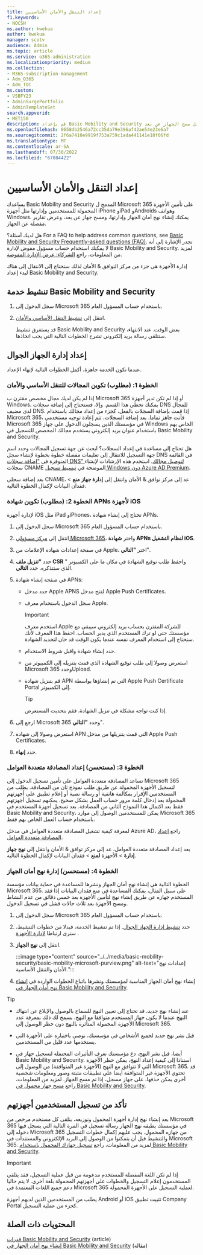 ```yaml
---
title: إعداد التنقل والأمان الأساسيين
f1.keywords:
- NOCSH
ms.author: kwekua
author: kwekua
manager: scotv
audience: Admin
ms.topic: article
ms.service: o365-administration
ms.localizationpriority: medium
ms.collection:
- M365-subscription-management
- Adm_O365
- Adm_TOC
ms.custom:
- VSBFY23
- AdminSurgePortfolio
- AdminTemplateSet
search.appverid:
- MET150
description: قم بإعداد Basic Mobility and Security لتأمين الأجهزة المحمولة للمستخدمين وإدارتها من خلال تنفيذ إجراءات مثل مسح الجهاز عن بعد.
ms.openlocfilehash: 0658db2546a72cc35da79e396af42ae54e23e6a7
ms.sourcegitcommit: 2f6a7410e9919f753a759c1ada441141e18f06fd
ms.translationtype: MT
ms.contentlocale: ar-SA
ms.lasthandoff: 07/30/2022
ms.locfileid: "67084422"
---
```

# <a name="set-up-basic-mobility-and-security"></a>إعداد التنقل والأمان الأساسيين

يساعدك Basic Mobility and Security المدمج ل Microsoft 365 على تأمين الأجهزة المحمولة للمستخدمين وإدارتها مثل أجهزة iPhone وiPad وAndroids وهواتف Windows. يمكنك إنشاء نهج أمان الجهاز وإدارتها، ومسح جهاز عن بعد، وعرض تقارير مفصلة عن الجهاز.

هل لديك أسئلة؟ For a FAQ to help address common questions, see [Basic Mobility and Security Frequently-asked questions (FAQ)](frequently-asked-questions.yml). تجدر الإشارة إلى أنه لا يمكنك استخدام حساب مسؤول مفوض لإدارة Basic Mobility and Security. لمزيد من المعلومات، راجع [الشركاء: عرض الإدارة المفوضة](https://support.microsoft.com/office/partners-offer-delegated-administration-26530dc0-ebba-415b-86b1-b55bc06b073e). 

إدارة الأجهزة هي جزء من مركز التوافق & الأمان لذلك ستحتاج إلى الانتقال إلى هناك لبدء إعداد Basic Mobility and Security.

## <a name="activate-the-basic-mobility-and-security-service"></a>تنشيط خدمة Basic Mobility and Security

1. سجل الدخول إلى Microsoft 365 باستخدام حساب المسؤول العام.

2. انتقل إلى [تنشيط التنقل الأساسي والأمان](https://admin.microsoft.com/EAdmin/Device/IntuneInventory.aspx).

   قد يستغرق تنشيط Basic Mobility and Security بعض الوقت. عند الانتهاء، ستتلقى رسالة بريد إلكتروني تشرح الخطوات التالية التي يجب اتخاذها.

## <a name="set-up-mobile-device-management"></a>إعداد إدارة الجهاز الجوال

عندما تكون الخدمة جاهزة، أكمل الخطوات التالية لإنهاء الإعداد.

### <a name="step-1-required-configure-domains-for-basic-mobility-and-security"></a>الخطوة 1: (مطلوب) تكوين المجالات للتنقل الأساسي والأمان

إذا لم يكن لديك مجال مخصص مقترن ب Microsoft 365 أو إذا لم تكن تدير أجهزة Windows، يمكنك تخطي هذا القسم. وإلا، فستحتاج إلى إضافة سجلات DNS للمجال لدى مضيف DNS. إذا قمت بإضافة السجلات بالفعل، كجزء من إعداد مجالك باستخدام Microsoft 365، فأنت جاهز تماما. بعد إضافة السجلات، تتم إعادة توجيه مستخدمي Microsoft 365 في مؤسستك الذين يسجلون الدخول على جهاز Windows الخاص بهم باستخدام عنوان بريد إلكتروني يستخدم مجالك المخصص للتسجيل في Basic Mobility and Security.

هل تحتاج إلى مساعدة في إعداد السجلات؟ ابحث عن جهة تسجيل المجالات وحدد اسم جهة التسجيل للانتقال إلى تعليمات مفصلة خطوة بخطوة لإنشاء سجل DNS في القائمة المتوفرة في ["إضافة سجلات DNS" لتوصيل مجالك](/office365/admin/get-help-with-domains/create-dns-records-at-any-dns-hosting-provider). استخدم هذه الإرشادات لإنشاء سجلات CNAME الموضحة في [تبسيط تسجيل Windows دون Azure AD Premium](/mem/intune/enrollment/windows-enroll#simplify-windows-enrollment-without-azure-ad-premium).

بعد إضافة سجلي CNAME، عد إلى مركز توافق & الأمان وانتقل إلى **إدارة جهاز** **منع** >  فقدان البيانات لإكمال الخطوة التالية.

### <a name="step-2-required-configure-an-apns-certificate-for-ios-devices"></a>الخطوة 2: (مطلوب) تكوين شهادة APNs لأجهزة iOS

لإدارة أجهزة iOS مثل iPad وiPhones، تحتاج إلى إنشاء شهادة APNs.

1. سجل الدخول إلى Microsoft 365 باستخدام حساب المسؤول العام.

2. انتقل إلى [مركز مسؤولي Microsoft 365](https://portal.office.com/adminportal/home?#/MifoDevices)، واختر **شهادة APNs لنظام التشغيل iOS**.

4. في صفحة إعدادات شهادة الإعلامات من Apple، اختر **"التالي**".

5. حدد **"تنزيل ملف CSR** " واحفظ طلب توقيع الشهادة في مكان ما على الكمبيوتر الذي ستتذكره. حدد **التالي**.

6. في صفحة إنشاء شهادة APNs:

   - حدد مدخل Apple APNS لفتح مدخل Apple Push Certificates.
   - سجل الدخول باستخدام معرف Apple.

     > [!IMPORTANT]
     > استخدم معرف Apple للشركة المقترن بحساب بريد إلكتروني سيبقى مع مؤسستك حتى لو ترك المستخدم الذي يدير الحساب. احفظ هذا المعرف لأنك ستحتاج إلى استخدام المعرف نفسه عندما يكون الوقت قد حان لتجديد الشهادة.

   - حدد إنشاء شهادة واقبل شروط الاستخدام.
   - استعرض وصولا إلى طلب توقيع الشهادة الذي قمت بتنزيله إلى الكمبيوتر من Microsoft 365 وحددUpload.
   - قم بتنزيل شهادة APN التي تم إنشاؤها بواسطة Apple Push Certificate Portal إلى الكمبيوتر.

     > [!TIP]
     > إذا كنت تواجه مشكلة في تنزيل الشهادة، فقم بتحديث المستعرض.

7. ارجع إلى Microsoft 365 وحدد **"التالي**".

8. استعرض وصولا إلى شهادة APN التي قمت بتنزيلها من مدخل Apple Push Certificates.

9. حدد **إنهاء**.

### <a name="step-3-recommended-set-up-multi-factor-authentication"></a>الخطوة 3: (مستحسن) إعداد المصادقة متعددة العوامل

تساعد المصادقة متعددة العوامل على تأمين تسجيل الدخول إلى Microsoft 365 لتسجيل الأجهزة المحمولة عن طريق طلب نموذج ثان من المصادقة. يطلب من المستخدمين الإقرار بمكالمة هاتفية أو رسالة نصية أو إعلام تطبيق على أجهزتهم المحمولة بعد إدخال كلمة مرور حساب العمل بشكل صحيح. يمكنهم تسجيل أجهزتهم فقط بعد اكتمال هذا النموذج الثاني من المصادقة. بعد تسجيل أجهزة المستخدم في Basic Mobility and Security، يمكن للمستخدمين الوصول إلى موارد Microsoft 365 باستخدام حساب العمل الخاص بهم فقط.

لمعرفة كيفية تشغيل المصادقة متعددة العوامل في مدخل Azure AD، راجع [إعداد المصادقة متعددة العوامل](../security-and-compliance/set-up-multi-factor-authentication.md).

بعد إعداد المصادقة متعددة العوامل، عد إلى مركز توافق & الأمان وانتقل إلى **نهج جهاز** **إدارة** >  الأجهزة **لمنع** >  فقدان البيانات لإكمال الخطوة التالية.

### <a name="step-4-recommended-manage-device-security-policies"></a>الخطوة 4: (مستحسن) إدارة نهج أمان الجهاز

الخطوة التالية هي إنشاء نهج أمان الجهاز ونشرها للمساعدة في حماية بيانات مؤسسة Microsoft 365. على سبيل المثال، يمكنك المساعدة في منع فقدان البيانات إذا فقد المستخدم جهازه عن طريق إنشاء نهج لتأمين الأجهزة بعد خمس دقائق من عدم النشاط ومسح الأجهزة بعد ثلاث حالات فشل في تسجيل الدخول.

1. سجل الدخول إلى Microsoft 365 باستخدام حساب المسؤول العام.

2. حدد [تنشيط إدارة الجهاز الجوال](https://admin.microsoft.com/EAdmin/Device/IntuneInventory.aspx). إذا تم تنشيط الخدمة، فبدلا من خطوات التنشيط، سترى ارتباطا [لإدارة الأجهزة](https://admin.microsoft.com/adminportal/home#/MifoDevices) .

3. انتقل إلى **نهج الجهاز**.

   :::image type="content" source="../../media/basic-mobility-security/basic-mobility-microsoft-purview.png" alt-text="إعدادات نهج الأمان والتنقل الأساسية.":::

4. إنشاء نهج أمان الجهاز المناسبة لمؤسستك ونشرها باتباع الخطوات الواردة في [إنشاء نهج أمان الجهاز في Basic Mobility and Security](create-device-security-policies.md).

> [!TIP]
>
> - عند إنشاء نهج جديد، قد تحتاج إلى تعيين النهج للسماح بالوصول والإبلاغ عن انتهاك النهج عندما لا يكون جهاز المستخدم متوافقا مع النهج. يسمح لك ذلك بمعرفة عدد الأجهزة المحمولة المتأثرة بالنهج دون حظر الوصول إلى Microsoft 365.
>
> - قبل نشر نهج جديد لجميع الأشخاص في مؤسستك، نوصي باختباره على الأجهزة التي يستخدمها عدد قليل من المستخدمين.
>
> - أيضا، قبل نشر النهج، دع مؤسستك تعرف التأثيرات المحتملة لتسجيل جهاز في Basic Mobility and Security. استنادا إلى كيفية إعداد النهج، يمكن حظر الأجهزة التي لا تتوافق مع النهج (الأجهزة غير المتوافقة) من الوصول إلى Microsoft 365. قد تحتوي الأجهزة غير المتوافقة أيضا على تطبيقات مثبتة وصور ومعلومات شخصية أخرى يمكن حذفها، على جهاز مسجل، إذا تم مسح الجهاز. لمزيد من المعلومات، راجع [مسح جهاز محمول في Basic Mobility and Security](wipe-mobile-device.md).

## <a name="make-sure-users-enroll-their-devices"></a>تأكد من تسجيل المستخدمين أجهزتهم

بعد إنشاء نهج إدارة أجهزة المحمول وتوزيعه، يتلقى كل مستخدم مرخص من Microsoft 365 في مؤسستك يطبقه نهج الجهاز رسالة تسجيل في المرة التالية التي يسجل فيها دخوله إلى Microsoft 365 من جهازه المحمول. يجب عليهم إكمال خطوات التسجيل والتنشيط قبل أن يتمكنوا من الوصول إلى البريد الإلكتروني والمستندات في Microsoft 365. لمزيد من المعلومات، راجع [تسجيل جهازك المحمول باستخدام Basic Mobility and Security](enroll-your-mobile-device.md).

> [!IMPORTANT]
> إذا لم تكن اللغة المفضلة للمستخدم مدعومة من قبل عملية التسجيل، فقد يتلقى المستخدمون إعلام التسجيل والخطوات على أجهزتهم المحمولة بلغة أخرى. لا يتم حاليا دعم جميع اللغات المعتمدة في Microsoft 365 لعملية التسجيل على الأجهزة المحمولة.

يطلب من المستخدمين الذين لديهم أجهزة Android أو iOS تثبيت تطبيق Company Portal كجزء من عملية التسجيل.

## <a name="related-content"></a>المحتويات ذات الصلة

[قدرات Basic Mobility and Security](capabilities.md) (article)\
[إنشاء نهج أمان الجهاز في Basic Mobility and Security](create-device-security-policies.md) (مقالة)
